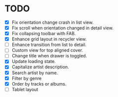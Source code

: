 # TODO

- [x] Fix orientation change crash in list view.
- [x] Fix scroll when orientation changed in detail view.
- [x] Fix collapsing toolbar with FAB.
- [x] Enhance grid layout in recycler view.
- [ ] Enhance transition from list to detail.
- [ ] Custom view for top aligned cover.
- [ ] Change title when drawer is toggled.
- [x] Update loading state.
- [x] Capitalize artist description.
- [x] Search artist by name.
- [x] Filter by genre
- [x] Order by tracks or albums.
- [ ] Tablet layout